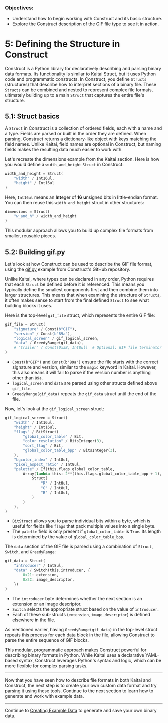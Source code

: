 ### Objectives:
* Understand how to begin working with Construct and its basic structure.
* Explore the Construct description of the GIF file type to see it in action.

# 5: Defining the Structure in Construct

Construct is a Python library for declaratively describing and parsing binary data formats. Its functionality is similar to Kaitai Struct, but it uses Python code and programmatic constructs. In Construct, you define `Structs` (structures) that describe how to interpret sections of a binary file. These `Structs` can be combined and nested to represent complex file formats, ultimately building up to a main `Struct` that captures the entire file's structure.

## 5.1: Struct basics

A `Struct` in Construct is a collection of ordered fields, each with a name and a type. Fields are parsed or built in the order they are defined. When parsing, Construct returns a dictionary-like object with keys matching the field names. Unlike Kaitai, field names are optional in Construct, but naming fields makes the resulting data much easier to work with.

Let's recreate the dimensions example from the Kaitai section. Here is how you would define a `width_and_height` `Struct` in Construct:

```python
width_and_height = Struct(
    "width" / Int16ul,
    "height" / Int16ul
)
```

Here, `Int16ul` means an **Int**eger of **16** **u**nsigned bits in **l**ittle-endian format. You can then reuse this `width_and_height` struct in other structures:

```python
dimensions = Struct(
    "w_and_h" / width_and_height
)
```

This modular approach allows you to build up complex file formats from smaller, reusable pieces.

## 5.2: Building gif.py

Let's look at how Construct can be used to describe the GIF file format, using the [gif.py](https://github.com/construct/construct/blob/master/deprecated_gallery/gif.py) example from Construct's GitHub repository.

Unlike Kaitai, where types can be declared in any order, Python requires that each `Struct` be defined before it is referenced. This means you typically define the smallest components first and then combine them into larger structures. This means that when examining the structure of `Structs`, it often makes sense to start from the final defined `Struct` to see what building blocks it uses.

Here is the top-level `gif_file` struct, which represents the entire GIF file:

```python
gif_file = Struct(
    "signature" / Const(b"GIF"),
    "version" / Const(b"89a"),
    "logical_screen" / gif_logical_screen,
    "data" / GreedyRange(gif_data),
    # "trailer" / Const(0x3B, Int8ul)  # Optional: GIF file terminator
)
```

- `Const(b"GIF")` and `Const(b"89a")` ensure the file starts with the correct signature and version, similar to the `magic` keyword in Kaitai. However, this also means it will fail to parse if the version number is anything other than `89a`.
- `logical_screen` and `data` are parsed using other structs defined above `gif_file`.
- `GreedyRange(gif_data)` repeats the `gif_data` struct until the end of the file.

Now, let's look at the `gif_logical_screen` struct:

```python
gif_logical_screen = Struct(
    "width" / Int16ul,
    "height" / Int16ul,
    "flags" / BitStruct(
        "global_color_table" / Bit,
        "color_resolution" / BitsInteger(3),
        "sort_flag" / Bit,
        "global_color_table_bpp" / BitsInteger(3),
    ),
    "bgcolor_index" / Int8ul,
    "pixel_aspect_ratio" / Int8ul,
    "palette" / If(this.flags.global_color_table,
        Array(lambda this: 2**(this.flags.global_color_table_bpp + 1),
            Struct(
                "R" / Int8ul,
                "G" / Int8ul,
                "B" / Int8ul,
            )
        )
    ),
)
```

- `BitStruct` allows you to parse individual bits within a byte, which is useful for fields like `flags` that pack multiple values into a single byte.
- The `palette` field is only present if `global_color_table` is `True`. Its length is determined by the value of `global_color_table_bpp`.

The `data` section of the GIF file is parsed using a combination of `Struct`, `Switch`, and `GreedyRange`:

```python
gif_data = Struct(
    "introducer" / Int8ul,
    "data" / Switch(this.introducer, {
        0x21: extension,
        0x2C: image_descriptor,
    })
)
```

- The `introducer` byte determines whether the next section is an extension or an image descriptor.
- `Switch` selects the appropriate struct based on the value of `introducer`.
- Each of these sub-structs (`extension`, `image_descriptor`) is defined elsewhere in the file.

As mentioned earlier, having `GreedyRange(gif_data)` in the top-level struct repeats this process for each data block in the file, allowing Construct to parse the entire sequence of GIF blocks.

This modular, programmatic approach makes Construct powerful for describing binary formats in Python. While Kaitai uses a declarative YAML-based syntax, Construct leverages Python's syntax and logic, which can be more flexible for complex parsing tasks.

---

Now that you have seen how to describe file formats in both Kaitai and Construct, the next step is to create your own custom data format and try parsing it using these tools. Continue to the next section to learn how to generate and work with example data.

---
Continue to [Creating Example Data](05_creating_example_data.md) to generate and save your own binary data.